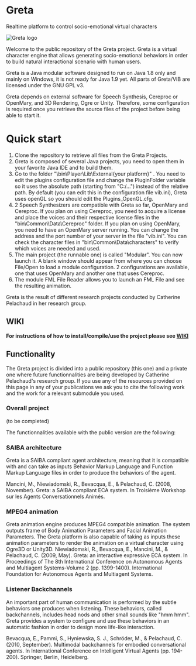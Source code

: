 # Greta
Realtime platform to control socio-emotional virtual characters 

![Greta logo](https://github.com/gretaproject/Greta/tree/master/pictures/Greta_hello.png)

Welcome to the public repository of the Greta project.
Greta is a virtual character engine that allows generating socio-emotional behaviors in order to build natural interactional scenario with human users.

Greta is a Java modular software designed to run on Java 1.8 only and mainly on Windows, it is not ready for Java 1.9 yet.
All parts of Greta/VIB are licensed under the GNU GPL v3.

Greta depends on external software for Speech Synthesis, Cereproc or OpenMary, and 3D Rendering, Ogre or Unity.
Therefore, some configuration is required once you retrieve the source files of the project before being able to start it.

# Quick start
1) Clone the repository to retrieve all files from the Greta Projects.
2) Greta is composed of several Java projects, you need to open them in your favorite Java IDE and to build them.
3) Go to the folder "\bin\Player\Lib\External\{your platform}\" . You need to edit the plugins configuration file and change the PluginFolder variable so it uses the absolute path (starting from "C:/...") instead of the relative path. By default (you can edit this in the configuration file vib.ini), Greta uses openGL so you should edit the Plugins_OpenGL.cfg.
4) 2 Speech Synthesizers are compatible with Greta so far, OpenMary and Cereproc. If you plan on using Cereproc, you need to acquire a license and place the voices and their respective license files in the "bin\Common\Data\Cereproc" folder. If you plan on using OpenMary, you need to have an OpenMary server running. You can change the address and the port number of your server in the file "vib.ini". You can check the character files in "bin\Common\Data\characters" to verify which voices are needed and used.
4) The main project (the runnable one) is called "Modular". You can now launch it. A blank window should appear from where you can choose File/Open to load a module configuration. 2 configurations are available, one that uses OpenMary and another one that uses Cereproc.
5) The module FML File Reader allows you to launch an FML File and see the resulting animation.



Greta is the result of different research projects conducted by Catherine Pelachaud in her research group.

## WIKI

**For instructions of how to install/compile/use the project please see [WIKI](http://greta.isir.upmc.fr)**

## Functionality

The Greta project is divided into a public repository (this one) and a private one where future functionnalities are being developed by Catherine Pelachaud's research group.
If you use any of the resources provided on this page in any of your publications we ask you to cite the following work and the work for a relevant submodule you used.

### Overall project
(to be completed)


The functionnalities available with the public version are the following:

### SAIBA architecture

Greta is a SAIBA compliant agent architecture, meaning that it is compatible with and can take as inputs Behavior Markup Language and Function Markup Language files in order to produce the behaviors of the agent.

Mancini, M., Niewiadomski, R., Bevacqua, E., & Pelachaud, C. (2008, November).
Greta: a SAIBA compliant ECA system.
In Troisième Workshop sur les Agents Conversationnels Animés.
 
### MPEG4 animation

Greta animation engine produces MPEG4 compatible animation. The system outputs frame of Body Animation Parameters and Facial Animation Parameters.
The Greta platform is also capable of taking as inputs these animation parameters to render the animation on a virtual character using Ogre3D or Unity3D.
Niewiadomski, R., Bevacqua, E., Mancini, M., & Pelachaud, C. (2009, May).
Greta: an interactive expressive ECA system.
In Proceedings of The 8th International Conference on Autonomous Agents and Multiagent Systems-Volume 2 (pp. 1399-1400).
International Foundation for Autonomous Agents and Multiagent Systems.

### Listener Backchannels

An important part of human communication is performed by the subtle behaviors one produces when listening. These behaviors, called backchannels, includes head nods and other small sounds like "hmm hmm".
Greta provides a system to configure and use these behaviors in an automatic fashion in order to design more life-like interaction.

Bevacqua, E., Pammi, S., Hyniewska, S. J., Schröder, M., & Pelachaud, C. (2010, September).
Multimodal backchannels for embodied conversational agents.
In International Conference on Intelligent Virtual Agents (pp. 194-200). Springer, Berlin, Heidelberg.